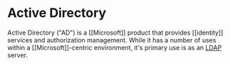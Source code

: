 # Active Directory

Active Directory ("AD") is a [[Microsoft]] product that provides [[identity]] services and authorization management.  While it has a number of uses within a [[Microsoft]]-centric environment, it's primary use is as an [LDAP](https://en.wikipedia.org/wiki/Lightweight_Directory_Access_Protocol) server.